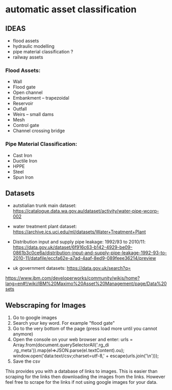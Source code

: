 # automatic asset classification

## IDEAS
- flood assets
- hydraulic modelling
- pipe material classification ?
- railway assets

### Flood Assets:
- Wall
- Flood gate
- Open channel
- Embankment – trapezoidal
- Reservoir
- Outfall
- Weirs – small dams
- Mesh
- Control gate
- Channel crossing bridge

### Pipe Material Classification:
- Cast Iron
- Ductile Iron
- HPPE
- Steel
- Spun Iron


## Datasets

- autstialian trunk main dataset:
https://catalogue.data.wa.gov.au/dataset/activity/water-pipe-wcorp-002
- water treatment plant dataset:
https://archive.ics.uci.edu/ml/datasets/Water+Treatment+Plant
- Distribution input and supply pipe leakage: 1992/93 to 2010/11:
https://data.gov.uk/dataset/6f916c63-b142-4929-be09-0861b3c0ce6a/distribution-input-and-supply-pipe-leakage-1992-93-to-2010-11/datafile/eccfa62e-a7ad-4aaf-8ed9-089feee36214/preview

- uk government datasets:
https://data.gov.uk/search?q=

https://www.ibm.com/developerworks/community/wikis/home?lang=en#!/wiki/IBM%20Maximo%20Asset%20Management/page/Data%20sets



## Webscraping for Images
1. Go to google images
2. Search your key word. For example "flood gate"
3. Go to the very bottom of the page (press load more until you cannot anymore)
4. Open the console on your web browser and enter:
urls = Array.from(document.querySelectorAll('.rg_di .rg_meta')).map(el=>JSON.parse(el.textContent).ou);
window.open('data:text/csv;charset=utf-8,' + escape(urls.join('\n')));
5. Save the csv

This provides you with a database of links to images. This is easier than scraping for the links then downloading the images from the links. However feel free to scrape for the links if not using google images for your data.
